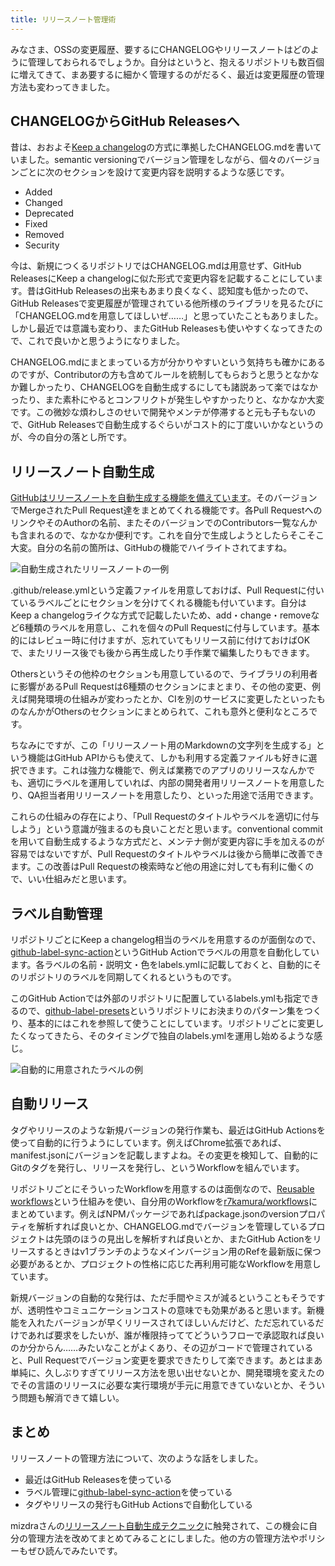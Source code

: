 ```yaml
---
title: リリースノート管理術
---
```

みなさま、OSSの変更履歴、要するにCHANGELOGやリリースノートはどのように管理しておられるでしょうか。自分はというと、抱えるリポジトリも数百個に増えてきて、まあ要するに細かく管理するのがだるく、最近は変更履歴の管理方法も変わってきました。

CHANGELOGからGitHub Releasesへ
---------------------------

昔は、おおよそ[Keep a changelog](https://keepachangelog.com/en/1.0.0/)の方式に準拠したCHANGELOG.mdを書いていました。semantic versioningでバージョン管理をしながら、個々のバージョンごとに次のセクションを設けて変更内容を説明するような感じです。

*   Added
*   Changed
*   Deprecated
*   Fixed
*   Removed
*   Security

今は、新規につくるリポジトリではCHANGELOG.mdは用意せず、GitHub ReleasesにKeep a changelogに似た形式で変更内容を記載することにしています。昔はGitHub Releasesの出来もあまり良くなく、認知度も低かったので、GitHub Releasesで変更履歴が管理されている他所様のライブラリを見るたびに「CHANGELOG.mdを用意してほしいぜ……」と思っていたこともありました。しかし最近では意識も変わり、またGitHub Releasesも使いやすくなってきたので、これで良いかと思うようになりました。

CHANGELOG.mdにまとまっている方が分かりやすいという気持ちも確かにあるのですが、Contributorの方も含めてルールを統制してもらおうと思うとなかなか難しかったり、CHANGELOGを自動生成するにしても諸説あって楽ではなかったり、また素朴にやるとコンフリクトが発生しやすかったりと、なかなか大変です。この微妙な煩わしさのせいで開発やメンテが停滞すると元も子もないので、GitHub Releasesで自動生成するぐらいがコスト的に丁度いいかなというのが、今の自分の落とし所です。

リリースノート自動生成
-----------

[GitHubはリリースノートを自動生成する機能を備えています](https://docs.github.com/en//repositories/releasing-projects-on-github/automatically-generated-release-notes)。そのバージョンでMergeされたPull Request達をまとめてくれる機能です。各Pull RequestへのリンクやそのAuthorの名前、またそのバージョンでのContributors一覧なんかも含まれるので、なかなか便利です。これを自分で生成しようとしたらそこそこ大変。自分の名前の箇所は、GitHubの機能でハイライトされてますね。

![](https://lh6.googleusercontent.com/wsAPVyMLm6ZfdshE-DvXTMLjLlLYJETMigHWBzY2_GBfu1Wzelu7dNjkbfSS1oUmrN1pR6VjJ1deIxkwqrdogUJyZOI8yAoz8FH0P7wpN9FrSKEXHmO-QGx_-zgFMcIdxMfhTaCoYLKvTdgW-W-Ai0w "自動生成されたリリースノートの一例")

.github/release.ymlという定義ファイルを用意しておけば、Pull Requestに付いているラベルごとにセクションを分けてくれる機能も付いています。自分はKeep a changelogライクな方式で記載したいため、add・change・removeなど6種類のラベルを用意し、これを個々のPull Requestに付与しています。基本的にはレビュー時に付けますが、忘れていてもリリース前に付けておけばOKで、またリリース後でも後から再生成したり手作業で編集したりもできます。

Othersというその他枠のセクションも用意しているので、ライブラリの利用者に影響があるPull Requestは6種類のセクションにまとまり、その他の変更、例えば開発環境の仕組みが変わったとか、CIを別のサービスに変更したといったものなんかがOthersのセクションにまとめられて、これも意外と便利なところです。

ちなみにですが、この「リリースノート用のMarkdownの文字列を生成する」という機能はGitHub APIからも使えて、しかも利用する定義ファイルも好きに選択できます。これは強力な機能で、例えば業務でのアプリのリリースなんかでも、適切にラベルを運用していれば、内部の開発者用リリースノートを用意したり、QA担当者用リリースノートを用意したり、といった用途で活用できます。

これらの仕組みの存在により、「Pull Requestのタイトルやラベルを適切に付与しよう」という意識が強まるのも良いことだと思います。conventional commitを用いて自動生成するような方式だと、メンテナ側が変更内容に手を加えるのが容易ではないですが、Pull Requestのタイトルやラベルは後から簡単に改善できます。この改善はPull Requestの検索時など他の用途に対しても有利に働くので、いい仕組みだと思います。

ラベル自動管理
-------

リポジトリごとにKeep a changelog相当のラベルを用意するのが面倒なので、[github-label-sync-action](https://github.com/r7kamura/github-label-sync-action)というGitHub Actionでラベルの用意を自動化しています。各ラベルの名前・説明文・色をlabels.ymlに記載しておくと、自動的にそのリポジトリのラベルを同期してくれるというものです。

このGitHub Actionでは外部のリポジトリに配置しているlabels.ymlも指定できるので、[github-label-presets](https://github.com/r7kamura/github-label-presets)というリポジトリにお決まりのパターン集をつくり、基本的にはこれを参照して使うことにしています。リポジトリごとに変更したくなってきたら、そのタイミングで独自のlabels.ymlを運用し始めるような感じ。

![](https://lh6.googleusercontent.com/or7enXEy1z6EgZml3B17s4JNI2rSfosd_-i2s8l6CsXzNDpKwT4W2ckFQHys8A2_N5CBME2yG-wIOJXvCBozjhC-U9yxSqXWL-HQ5simh9VnL48_yB5k7exbmqLEH3KoRbGa3E5m3iOXRMetWjq5bMw "自動的に用意されたラベルの例")

自動リリース
------

タグやリリースのような新規バージョンの発行作業も、最近はGitHub Actionsを使って自動的に行うようにしています。例えばChrome拡張であれば、manifest.jsonにバージョンを記載しますよね。その変更を検知して、自動的にGitのタグを発行し、リリースを発行し、というWorkflowを組んでいます。

リポジトリごとにそういったWorkflowを用意するのは面倒なので、[Reusable workflows](https://docs.github.com/en//actions/using-workflows/reusing-workflows)という仕組みを使い、自分用のWorkflowを[r7kamura/workflows](https://github.com/r7kamura/workflows)にまとめています。例えばNPMパッケージであればpackage.jsonのversionプロパティを解析すれば良いとか、CHANGELOG.mdでバージョンを管理しているプロジェクトは先頭のほうの見出しを解析すれば良いとか、またGitHub Actionをリリースするときはv1ブランチのようなメインバージョン用のRefを最新版に保つ必要があるとか、プロジェクトの性格に応じた再利用可能なWorkflowを用意しています。

新規バージョンの自動的な発行は、ただ手間やミスが減るということもそうですが、透明性やコミュニケーションコストの意味でも効果があると思います。新機能を入れたバージョンが早くリリースされてほしいんだけど、ただ忘れているだけであれば要求をしたいが、誰が権限持っててどういうフローで承認取れば良いのか分からん……みたいなことがよくあり、その辺がコードで管理されていると、Pull Requestでバージョン変更を要求できたりして楽できます。あとはまあ単純に、久しぶりすぎてリリース方法を思い出せないとか、開発環境を変えたのでその言語のリリースに必要な実行環境が手元に用意できていないとか、そういう問題も解消できて嬉しい。

まとめ
---

リリースノートの管理方法について、次のような話をしました。

*   最近はGitHub Releasesを使っている
*   ラベル管理に[github-label-sync-action](https://github.com/r7kamura/github-label-sync-action)を使っている
*   タグやリリースの発行もGitHub Actionsで自動化している

mizdraさんの[リリースノート自動生成テクニック](https://www.mizdra.net/entry/2022/07/08/181825)に触発されて、この機会に自分の管理方法を改めてまとめてみることにしました。他の方の管理方法やポリシーもぜひ読んでみたいです。
